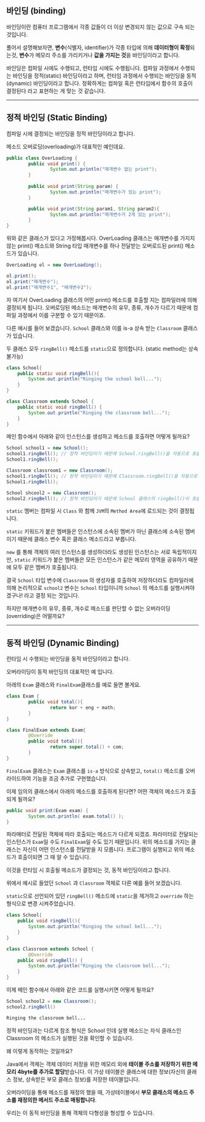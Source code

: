 ## 바인딩 (binding)

바인딩이란 컴퓨터 프로그램에서 각종 값들이 더 이상 변경되지 않는 값으로 구속 되는 것입니다.

풀어서 설명해보자면, **변수**(식별자, identifier)가 각종 타입에 의해 **데이터형이 확정**되는것, **변수**가 메모리 주소를 가리키거나 **값을 가지는 것**을 바인딩이라고 합니다.

바인딩은 컴파일 시에도 수행되고, 런타임 시에도 수행됩니다. 컴파일 과정에서 수행되는 바인딩을 정적(static) 바인딩이라고 하며, 런타임 과정에서 수행되는 바인딩을 동적(dynamic) 바인딩이라고 합니다.  정확하게는 컴파일 혹은 런타임에서 함수의 호출이 결정된다 라고 표현하는 게 맞는 것 같습니다.

---

## 정적 바인딩 (Static Binding)

컴파일 시에 결정되는 바인딩을 정적 바인딩이라고 합니다.

메소드 오버로딩(overloading)가 대표적인 예인데요.

```java
public class OverLoading {
		public void print() {
				System.out.println("매개변수 없는 print");
		}
			
		public void print(String param) {
				System.out.println("매개변수가 있는 print");
		}

		public void print(String param1, String param2){
				System.out.println("매개변수가 2개 있는 print");
		}
}
```

위와 같은 클래스가 있다고 가정해봅시다. OverLoading 클래스는 매개변수를 가지지 않는 print() 메소드와 String 타입 매개변수를 하나 전달받는 오버로드된 print() 메소드가 있습니다.

```java
OverLoading ol = new OverLoading();

ol.print();
ol.print("매개변수");
ol.print("매개변수1", "매개변수2");
```

자 여기서 OverLoading 클래스의 어떤 print() 메소드를 호출할 지는 컴파일러에 의해 결정되게 됩니다. 오버로딩된 메소드는 매개변수의 유무, 종류, 개수가 다르기 때문에 컴파일 과정에서 이를 구분할 수 있기 때문이죠.

다른 예시를 들어 보겠습니다. `School` 클래스와 이를 is-a 상속 받는 `Classroom` 클래스가 있습니다.

두 클래스 모두 `ringBell()` 메소드를 `static`으로 정의합니다. (static method는 상속 불가능)

```java
class School{
    public static void ringBell(){
        System.out.println("Ringing the school bell...");
    }
}

class Classroom extends School {
    public static void ringBell() {
        System.out.println("Ringing the classroom bell...");
    }
}
```

메인 함수에서 아래와 같이 인스턴스를 생성하고 메소드를 호출하면 어떻게 될까요?

```java
School school1 = new School();
school1.ringBell(); // 정적 바인딩이기 때문에 School.ringBell()을 자동으로 호출
School1.ringBell();

Classroom classroom1 = new Classroom();
school1.ringBell(); // 정적 바인딩이기 때문에 Classroom.ringBell()을 자동으로 호출
School1.ringBell();

School shcool2 = new Classroom();
school2.ringBell(); // 정적 바인딩이기 때문에 School 클래스의 ringBell()이 호출
```

`static` 멤버는 컴파일 시 `Class` 와 함께 `JVM`의 `Method Area`에 로드되는 것이 결정됩니다.

`static` 키워드가 붙은 멤버들은 인스턴스에 소속된 멤버가 아닌 클래스에 소속된 멤버이기 때문에 클래스 변수 혹은 클래스 메소드라고 부릅니다.

`new` 를 통해 객체의 여러 인스턴스를 생성하더라도 생성된 인스턴스는 서로 독립적이지만, `static` 키워드가 붙은 멤버들은 모든 인스턴스가 같은 메모리 영역을 공유하기 때문에 모두 같은 멤버가 호출됩니다.

결국 `School` 타입 변수에 `Classroom` 의 생성자를 호출하여 저장하더라도 컴파일러에 의해 논리적으로 `school2` 변수는 `School` 타입이니까 `School` 의 메소드를 실행시켜야겠구나! 라고 결정 되는 것입니다.

하지만 매개변수의 유무, 종류, 개수로 메소드를 판단할 수 없는 오버라이딩(overriding)은 어떨까요?

---

## 동적 바인딩 (Dynamic Binding)

런타임 시 수행되는 바인딩을 동적 바인딩이라고 합니다.

오버라이딩이 동적 바인딩의 대표적인 예 입니다.

아래의 `Exam` 클래스와 `FinalExam`클래스를 예로 들면 볼게요.

```java
class Exam {
		public void total(){
				return kor + eng + math;
		}
}

class FinalExam extends Exam{
		@Override
		public void total(){
				return super.total() + com;
		}
}
```

`FinalExam` 클래스는 `Exam` 클래스를 `is-a` 방식으로 상속받고, `total()` 메소드를 오버라이드하여 기능을 조금 추가로 구현했습니다.

이제 임의의 클래스에서 아래의 메소드를 호출하게 된다면? 어떤 객체의 메소드가 호출되게 될까요?

```java
public void print(Exam exam) {
		System.out.println( exam.total() );
}
```

파라매터로 전달된 객체에 따라 호출되는 메소드가 다르게 되겠죠. 파라미터로 전달되는 인스턴스가 `Exam`일 수도 `FinalExam`일 수도 있기 때문입니다. 위의 메소드를 가지는 클래스는 자신이 어떤 인스턴스를 전달받을 지 모릅니다. 프로그램이 실행되고 위의 메소드가 호출이되면 그 때 알 수 있습니다.

이것을 런타임 시 호출될 메소드가 결정되는 것, 동적 바인딩이라고 합니다.

위에서 예시로 들었던 `School` 과 `Classroom` 객체로 다른 예를 들어 보겠습니다.

`static`으로 선언되어 있던 `ringBell()` 메소드에 `static`을 제거하고 `override` 하는 형식으로 변경 시켜주었습니다.

```java
class School{
    public void ringBell(){
        System.out.println("Ringing the school bell...");
    }
}

class Classroom extends School {
		@Override
    public void ringBell() {
        System.out.println("Ringing the classroom bell...");
    }
}
```

이제 메인 함수에서 아래와 같은 코드를 실행시키면 어떻게 될까요?

```java
School school2 = new Classroom();
school2.ringBell()
```

```java
Ringing the classroom bell...
```

정적 바인딩과는 다르게 참조 형식은 School 인데 실행 메소드는 자식 클래스인 Classroom 의 메소드가 실행된 것을 확인할 수 있습니다.

왜 이렇게 동작하는 것일까요?

Java에서 객체는 객체 데이터 저장을 위한 메모리 외에 **테이블 주소를 저장하기 위한 메모리 4byte를 추가로 할당**받습니다. 이 가상 테이블은 클래스에 대한 정보(자신의 클래스 정보, 상속받은 부모 클래스 정보)를 저장한 테이블입니다.

오버라이딩을 통해 메소드를 재정의 했을 때, 가상테이블에서 **부모 클래스의 메소드 주소를 재정의한 메서드 주소로 매핑합니다**.

우리는 이 동적 바인딩을 통해 객체의 다형성을 형성할 수 있습니다.